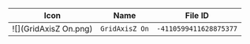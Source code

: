 | Icon | Name | File ID |
| ---  | ---  | ---     |
| ![](GridAxisZ On.png) | `GridAxisZ On` | `-4110599411628875377` |
